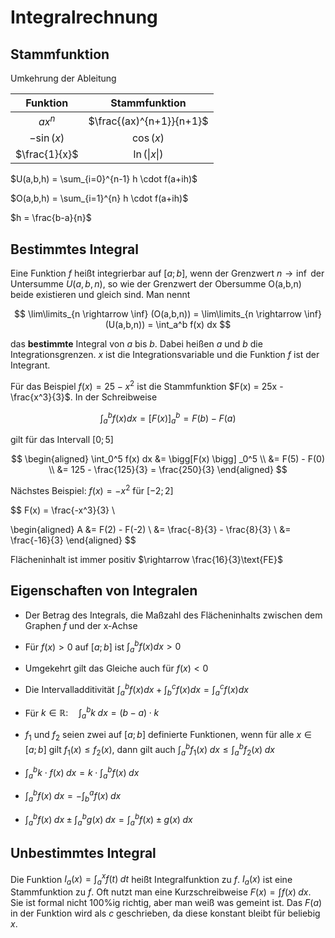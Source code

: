 # Integralrechnung

## Stammfunktion

Umkehrung der Ableitung

|   Funktion    |      Stammfunktion       |
| :-----------: | :----------------------: |
|    $ax^n$     | $\frac{(ax)^{n+1}}{n+1}$ |
|  $-\sin(x)$   |        $\cos(x)$         |
| $\frac{1}{x}$ |   $\ln(\vert x \vert)$   |

$U(a,b,h) = \sum_{i=0}^{n-1} h \cdot f(a+ih)$

$O(a,b,h) = \sum_{i=1}^{n} h \cdot f(a+ih)$

$h = \frac{b-a}{n}$

## Bestimmtes Integral

Eine Funktion $f$ heißt integrierbar auf $[a;b]$, wenn der Grenzwert $n \rightarrow \inf$ der Untersumme $U(a,b,n)$, so wie der Grenzwert der Obersumme O(a,b,n) beide existieren und gleich sind.
Man nennt

$$
\lim\limits_{n \rightarrow \inf} (O(a,b,n)) = \lim\limits_{n \rightarrow \inf} (U(a,b,n)) = \int_a^b f(x) dx
$$

das **bestimmte** Integral von $a$ bis $b$. Dabei heißen $a$ und $b$ die Integrationsgrenzen. $x$ ist die Integrationsvariable und die Funktion $f$ ist der Integrant.

Für das Beispiel $f(x) = 25-x^2$ ist die Stammfunktion $F(x) = 25x - \frac{x^3}{3}$. In der Schreibweise

$$
\int_a^b f(x) dx = \bigg[F(x) \bigg] _a^b = F(b) - F(a)
$$

gilt für das Intervall $[0;5]$

$$
\begin{aligned}
    \int_0^5 f(x) dx &= \bigg[F(x) \bigg] _0^5 \\
    &= F(5) - F(0) \\
    &= 125 - \frac{125}{3} = \frac{250}{3}
\end{aligned}
$$

Nächstes Beispiel: $f(x) = -x^2$ für $[-2;2]$

$$
F(x) = \frac{-x^3}{3} \\

\begin{aligned}
    A &= F(2) - F(-2) \\
      &= \frac{-8}{3} - \frac{8}{3} \\
      &= \frac{-16}{3}
\end{aligned}
$$

Flächeninhalt ist immer positiv $\rightarrow \frac{16}{3}\text{FE}$

## Eigenschaften von Integralen

- Der Betrag des Integrals, die Maßzahl des Flächeninhalts zwischen dem Graphen $f$ und der x-Achse

- Für $f(x) > 0$ auf $[a;b]$ ist $\int_a^b f(x) dx > 0$

- Umgekehrt gilt das Gleiche auch für $f(x) < 0$

- Die Intervalladditivität $\int_a^b f(x) dx + \int_b^c f(x) dx = \int_a^c f(x) dx$

- Für $k \in \mathbb{R}: \quad \int_a^b k\;dx = (b-a) \cdot k$

- $f_1$ und $f_2$ seien zwei auf $[a;b]$ definierte Funktionen, wenn für alle $x \in [a;b]$ gilt $f_1(x) \leq f_2(x)$, dann gilt auch $\int_a^b f_1(x)\;dx \leq \int_a^b f_2(x)\;dx$

- $\int_a^b k \cdot f(x)\;dx = k \cdot \int_a^b f(x)\;dx$

- $\int_a^b f(x) \; dx = -\int_b^a f(x) \; dx$

- $\int_a^b f(x) \; dx \pm \int_a^b g(x) \; dx = \int_a^b f(x) \pm g(x) \; dx$

## Unbestimmtes Integral

Die Funktion $I_a(x) = \int_a^x f(t)\; dt$ heißt Integralfunktion zu $f$. $I_a(x)$ ist eine Stammfunktion zu $f$. Oft nutzt man eine Kurzschreibweise $F(x) = \int f(x)\; dx$. Sie ist formal nicht 100%ig richtig, aber man weiß was gemeint ist. Das $F(a)$ in der Funktion wird als $c$ geschrieben, da diese konstant bleibt für beliebig $x$.
